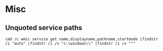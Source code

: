 # Misc

## Unquoted service paths

`cmd /c wmic service get name,displayname,pathname,startmode |findstr /i "auto" |findstr /i /v "c:\windows\\" |findstr /i /v """`